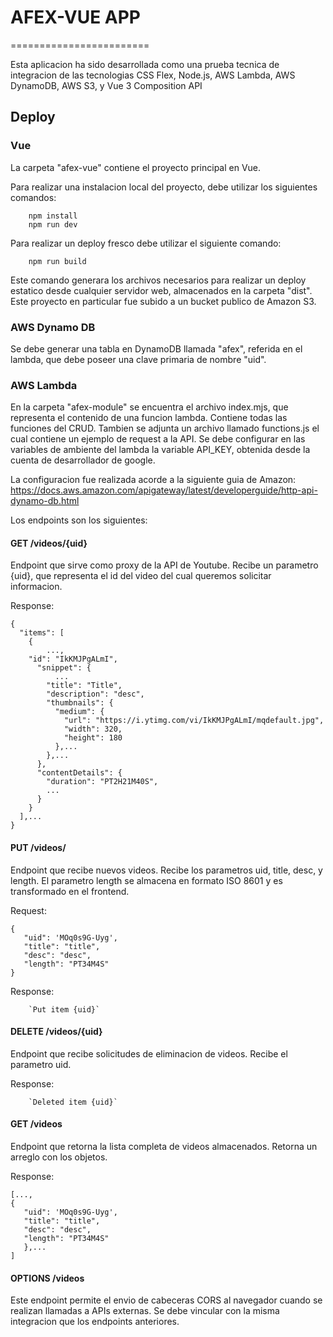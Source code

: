 # AFEX-VUE APP
========================

Esta aplicacion ha sido desarrollada como una prueba tecnica de integracion de las tecnologias CSS Flex, Node.js, AWS Lambda, AWS DynamoDB, AWS S3, y Vue 3 Composition API


## Deploy

### Vue

La carpeta "afex-vue" contiene el proyecto principal en Vue.  

Para realizar una instalacion local del proyecto, debe utilizar los siguientes comandos:

```
    npm install
    npm run dev
```

Para realizar un deploy fresco debe utilizar el siguiente comando:

```
    npm run build
```

Este comando generara los archivos necesarios para realizar un deploy estatico desde cualquier servidor web, almacenados en la carpeta "dist". Este proyecto en particular fue subido a un bucket publico de Amazon S3.

### AWS Dynamo DB

Se debe generar una tabla en DynamoDB llamada "afex", referida en el lambda, que debe poseer una clave primaria de nombre "uid".


### AWS Lambda

En la carpeta "afex-module" se encuentra el archivo index.mjs, que representa el contenido de una funcion lambda. Contiene todas las funciones del CRUD. Tambien se adjunta un archivo llamado functions.js el cual contiene un ejemplo de request a la API.
Se debe configurar en las variables de ambiente del lambda la variable API_KEY, obtenida desde la cuenta de desarrollador de google.

La configuracion fue realizada acorde a la siguiente guia de Amazon: <https://docs.aws.amazon.com/apigateway/latest/developerguide/http-api-dynamo-db.html>

Los endpoints son los siguientes:

#### GET /videos/{uid}
 Endpoint que sirve como proxy de la API de Youtube. Recibe un parametro {uid}, que representa el id del video del cual queremos solicitar informacion.
 
Response:  
```
{
  "items": [
    {
        ...,
    "id": "IkKMJPgALmI",
      "snippet": {
          ...
        "title": "Title",
        "description": "desc",
        "thumbnails": {
          "medium": {
            "url": "https://i.ytimg.com/vi/IkKMJPgALmI/mqdefault.jpg",
            "width": 320,
            "height": 180
          },...
        },...
      },
      "contentDetails": {
        "duration": "PT2H21M40S",
        ...
      }
    }
  ],...
}
```
 
#### PUT /videos/

Endpoint que recibe nuevos videos. Recibe los parametros uid, title, desc, y length. El parametro length se almacena en formato ISO 8601 y es transformado en el frontend.

Request:  
```
{
   "uid": 'MOq0s9G-Uyg', 
   "title": "title", 
   "desc": "desc", 
   "length": "PT34M4S"
}
```

Response:  
```
    `Put item {uid}`
```

#### DELETE /videos/{uid}

Endpoint que recibe solicitudes de eliminacion de videos. Recibe el parametro uid.


Response:  
```
    `Deleted item {uid}`
```

#### GET /videos

Endpoint que retorna la lista completa de videos almacenados. Retorna un arreglo con los objetos.

Response:  
```
[...,
{
   "uid": 'MOq0s9G-Uyg', 
   "title": "title", 
   "desc": "desc", 
   "length": "PT34M4S"
   },...
]
```

#### OPTIONS /videos

Este endpoint permite el envio de cabeceras CORS al navegador cuando se realizan llamadas a APIs externas. Se debe vincular con la misma integracion que los endpoints anteriores.
